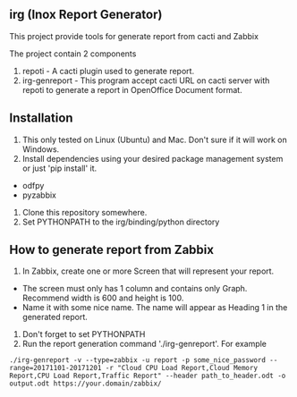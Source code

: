 ## irg (Inox Report Generator)
  This project provide tools for generate report from cacti and Zabbix

The project contain 2 components
  1. repoti - A cacti plugin used to generate report.
  2. irg-genreport - This program accept cacti URL on cacti server with repoti to generate a report in OpenOffice Document format.

## Installation

 1. This only tested on Linux (Ubuntu) and Mac. Don't sure if it will
    work on Windows.
 1. Install dependencies using your desired package management system or
    just 'pip install' it.
   - odfpy
   - pyzabbix
 1. Clone this repository somewhere.
 1. Set PYTHONPATH to the irg/binding/python directory

## How to generate report from Zabbix

 1. In Zabbix, create one or more Screen that will represent your report.
   - The screen must only has 1 column and contains only Graph. Recommend width is 600 and height is 100.
   - Name it with some nice name. The name will appear as Heading 1 in the generated report.
 1. Don't forget to set PYTHONPATH
 1. Run the report generation command './irg-genreport'. For example

```
./irg-genreport -v --type=zabbix -u report -p some_nice_password --range=20171101-20171201 -r "Cloud CPU Load Report,Cloud Memory Report,CPU Load Report,Traffic Report" --header path_to_header.odt -o output.odt https://your.domain/zabbix/
```
